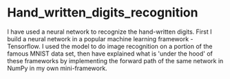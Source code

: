 # Hand_written_digits_recognition
I have used a neural network to recognize the hand-written digits. First I build a neural network in a popular machine learning framework - Tensorflow. I used the model to do image recognition on a portion of the famous MNIST data set, then have explained what is 'under the hood' of these frameworks by implementing the forward path of the same network in NumPy in my own mini-framework.
